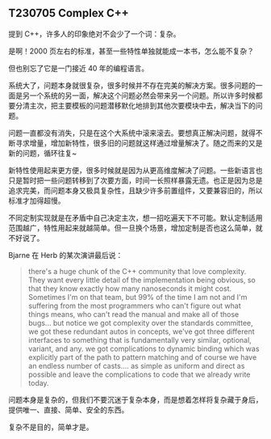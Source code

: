 ## T230705 Complex C++
提到 C++，许多人的印象绝对不会少了一个词：复杂。

是啊！2000 页左右的标准，甚至一些特性单独就能成一本书，怎么能不复杂？

但也别忘了它是一门接近 40 年的编程语言。

系统大了，问题本身就很复杂，很多时候并不存在完美的解决方案。很多问题的一面是另一个系统的另一面，解决这个问题必然会带来另一个问题。所以许多时候都要分清主次，把主要模板的问题潜移默化地排到其他次要模块中去，解决当下的问题。

问题一直都没有消失，只是在这个大系统中滚来滚去。要想真正解决问题，就得不断寻求增量，增加新特性，很多旧的问题就这样通过增量解决了。随之而来的又是新的问题，循环往复~

新特性使用起来更方便，很多时候就是因为从更高维度解决了问题。一些新语言也只是暂时把一些问题转移到了次要方面，时间一长照样暴露无遗。也正是因为总是追求完美，而问题本身又极具复杂性，且缺少许多前置组件，又要兼容旧的，所以标准才加得超慢。

不同定制实现就是在矛盾中自己决定主次，想一招吃遍天下不可能。默认定制适用范围越广，特性用起来就越简单。但一旦换个场景，增加定制是否也这么简单，就不好说了。

Bjarne 在 Herb 的某次演讲最后说：
> there's a huge chunk of the C++ community that love complexity. They want every little detail of the implementation being obvious, so that they know exactly how many nanoseconds it might cost. Sometimes I'm on that team, but 99% of the time I am not and I'm suffering from the most programmers who can't figure out what things means, who can't read the manual and make all of those bugs... but notice we got complexity over the standards committee, we got these redundant autos in concepts, we've got three different interfaces to something that is fundamentally very similar, optional, variant, and any. we got complications to dynamic binding which was explicitly part of the path to pattern matching and of course we have an endless number of casts.... as simple as uniform and direct as possible and leave the complications to code that we already write today.

问题本身是复杂的，但我们不要沉迷于复杂本身，而是想着怎样将复杂藏于身后，提供唯一、直接、简单、安全的东西。

复杂不是目的，简单才是。